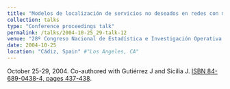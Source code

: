 ```yaml
---
title: "Modelos de localización de servicios no deseados en redes con múltiples criterios" #"Conference Proceeding talk 3 on Relevant Topic in Your Field"
collection: talks
type: "Conference proceedings talk"
permalink: /talks/2004-10-25_29-talk-12
venue: "28º Congreso Nacional de Estadística e Investigación Operativa (SEIO)" #"Testing Institute of America 2014 Annual Conference"
date: 2004-10-25
location: "Cádiz, Spain" #"Los Angeles, CA"
---
```

October 25-29, 2004. Co-authored with Gutiérrez J and Sicilia J.
[ISBN 84-689-0438-4, pages 437-438](pdf/SEIO_2004-No_213-pp_437-438.pdf).
